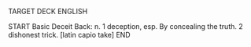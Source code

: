TARGET DECK
ENGLISH

START
Basic
Deceit
Back: n. 1 deception, esp. By concealing the truth. 2 dishonest trick. [latin capio take]
END
